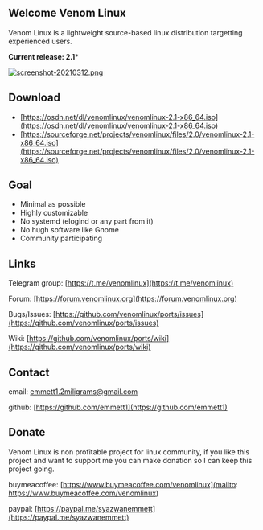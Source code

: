 ## Welcome Venom Linux

Venom Linux is a lightweight source-based linux distribution targetting experienced users.

**Current release: 2.1***

[![screenshot-20210312.png](https://i.postimg.cc/hPW7rSwq/screenshot-20210312.png)](https://postimg.cc/z37BD18d)

## Download
- [https://osdn.net/dl/venomlinux/venomlinux-2.1-x86_64.iso](https://osdn.net/dl/venomlinux/venomlinux-2.1-x86_64.iso)
- [https://sourceforge.net/projects/venomlinux/files/2.0/venomlinux-2.1-x86_64.iso](https://sourceforge.net/projects/venomlinux/files/2.0/venomlinux-2.1-x86_64.iso)

## Goal
- Minimal as possible
- Highly customizable
- No systemd (elogind or any part from it)
- No hugh software like Gnome
- Community participating

## Links
Telegram group: [https://t.me/venomlinux](https://t.me/venomlinux)

Forum: [https://forum.venomlinux.org](https://forum.venomlinux.org)

Bugs/Issues: [https://github.com/venomlinux/ports/issues](https://github.com/venomlinux/ports/issues)

Wiki: [https://github.com/venomlinux/ports/wiki](https://github.com/venomlinux/ports/wiki)

## Contact
email: <a href = "mailto: emmett1.2miligrams@gmail.com">emmett1.2miligrams@gmail.com</a>

github: [https://github.com/emmett1](https://github.com/emmett1)

## Donate
Venom Linux is non profitable project for linux community, if you like this project and want to support me you can make donation so I can keep this project going.

buymeacoffee: [https://www.buymeacoffee.com/venomlinux](mailto: https://www.buymeacoffee.com/venomlinux)

paypal: [https://paypal.me/syazwanemmett](https://paypal.me/syazwanemmett)
